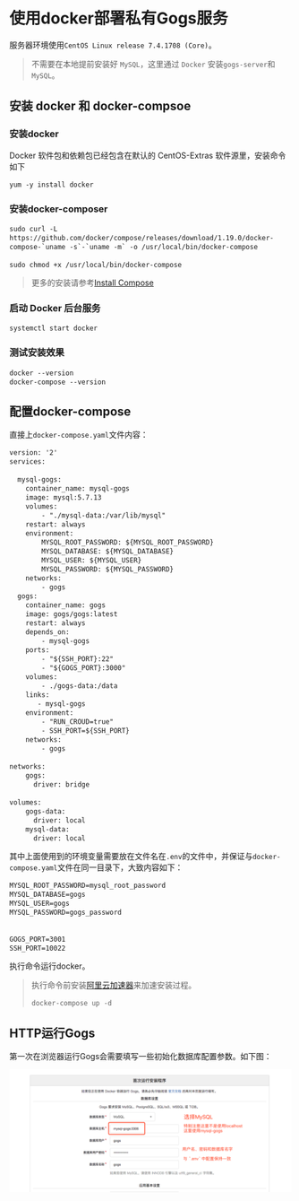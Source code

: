 # 使用docker部署私有Gogs服务

服务器环境使用`CentOS Linux release 7.4.1708 (Core)`。

> 不需要在本地提前安装好 `MySQL`，这里通过 `Docker` 安装`gogs-server`和`MySQL`。

## 安装 docker 和 docker-compsoe

### 安装docker

Docker 软件包和依赖包已经包含在默认的 CentOS-Extras 软件源里，安装命令如下

```
yum -y install docker
```

### 安装docker-composer

```
sudo curl -L https://github.com/docker/compose/releases/download/1.19.0/docker-compose-`uname -s`-`uname -m` -o /usr/local/bin/docker-compose

sudo chmod +x /usr/local/bin/docker-compose
```

> 更多的安装请参考[Install Compose](https://docs.docker.com/compose/install/#install-compose)

### 启动 Docker 后台服务

```
systemctl start docker
```

### 测试安装效果

```
docker --version
docker-compose --version
```

## 配置docker-compose

直接上`docker-compose.yaml`文件内容：

```
version: '2'
services:

  mysql-gogs:
    container_name: mysql-gogs
    image: mysql:5.7.13
    volumes:
        - "./mysql-data:/var/lib/mysql"
    restart: always
    environment:
        MYSQL_ROOT_PASSWORD: ${MYSQL_ROOT_PASSWORD}
        MYSQL_DATABASE: ${MYSQL_DATABASE}
        MYSQL_USER: ${MYSQL_USER}
        MYSQL_PASSWORD: ${MYSQL_PASSWORD}
    networks:
        - gogs
  gogs:
    container_name: gogs
    image: gogs/gogs:latest
    restart: always
    depends_on:
        - mysql-gogs
    ports:
        - "${SSH_PORT}:22"
        - "${GOGS_PORT}:3000"
    volumes:
        - ./gogs-data:/data
    links:
       - mysql-gogs
    environment:
        - "RUN_CROUD=true"
        - SSH_PORT=${SSH_PORT}
    networks:
        - gogs

networks:
    gogs:
      driver: bridge

volumes:
    gogs-data:
      driver: local
    mysql-data:
      driver: local
```

其中上面使用到的环境变量需要放在文件名在`.env`的文件中，并保证与`docker-compose.yaml`文件在同一目录下，大致内容如下：

```
MYSQL_ROOT_PASSWORD=mysql_root_password
MYSQL_DATABASE=gogs
MYSQL_USER=gogs
MYSQL_PASSWORD=gogs_password


GOGS_PORT=3001
SSH_PORT=10022
```

执行命令运行docker。

> 执行命令前安装[阿里云加速器](https://cr.console.aliyun.com/?spm=5176.100239.blogcont57268.20.ik4KA5#/accelerator)来加速安装过程。
> ```
> docker-compose up -d
> ```

## HTTP运行Gogs

第一次在浏览器运行Gogs会需要填写一些初始化数据库配置参数。如下图：

![](/assets/gogs_install.png)



